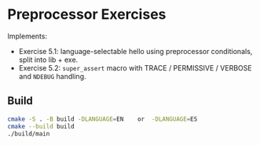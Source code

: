 # Preprocessor Exercises

Implements:
- Exercise 5.1: language-selectable hello using preprocessor conditionals, split into lib + exe.
- Exercise 5.2: `super_assert` macro with TRACE / PERMISSIVE / VERBOSE and `NDEBUG` handling.

## Build

```bash
cmake -S . -B build -DLANGUAGE=EN    or  -DLANGUAGE=ES
cmake --build build
./build/main
